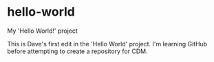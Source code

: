 # hello-world
My 'Hello World!' project

This is Dave's first edit in the 'Hello World' project. I'm learning GitHub before attempting to create a repository for CDM.

